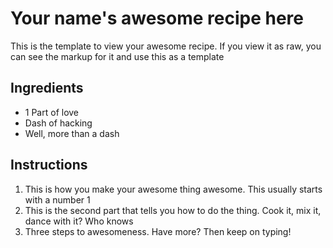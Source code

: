 Your name's awesome recipe here
===============================

This is the template to view your awesome recipe. If you view it as raw,
you can see the markup for it and use this as a template

Ingredients
-----------

-   1 Part of love
-   Dash of hacking
-   Well, more than a dash

Instructions
------------

1.  This is how you make your awesome thing awesome. This usually starts
    with a number 1
2.  This is the second part that tells you how to do the thing. Cook it,
    mix it, dance with it? Who knows
3.  Three steps to awesomeness. Have more? Then keep on typing!
